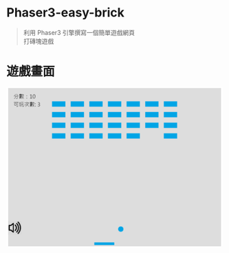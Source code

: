 # Phaser3-easy-brick
> 利用 Phaser3 引擎撰寫一個簡單遊戲網頁  
> 打磚塊遊戲
# 遊戲畫面
![img](https://github.com/a0911078037/Phaer3-easy-brick/blob/main/git_img/game.png)
